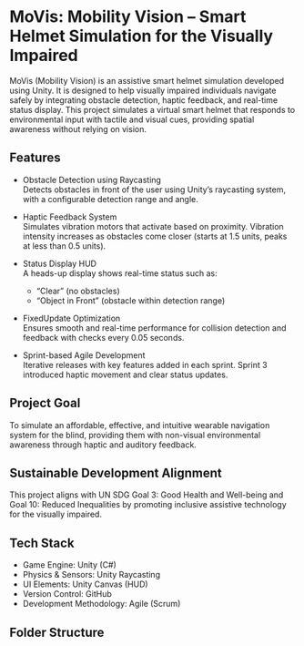 # MoVis: Mobility Vision – Smart Helmet Simulation for the Visually Impaired

MoVis (Mobility Vision) is an assistive smart helmet simulation developed using Unity. It is designed to help visually impaired individuals navigate safely by integrating obstacle detection, haptic feedback, and real-time status display. This project simulates a virtual smart helmet that responds to environmental input with tactile and visual cues, providing spatial awareness without relying on vision.

## Features

- Obstacle Detection using Raycasting  
  Detects obstacles in front of the user using Unity’s raycasting system, with a configurable detection range and angle.

- Haptic Feedback System  
  Simulates vibration motors that activate based on proximity. Vibration intensity increases as obstacles come closer (starts at 1.5 units, peaks at less than 0.5 units).

- Status Display HUD  
  A heads-up display shows real-time status such as:
  - “Clear” (no obstacles)
  - “Object in Front” (obstacle within detection range)

- FixedUpdate Optimization  
  Ensures smooth and real-time performance for collision detection and feedback with checks every 0.05 seconds.

- Sprint-based Agile Development  
  Iterative releases with key features added in each sprint. Sprint 3 introduced haptic movement and clear status updates.

## Project Goal

To simulate an affordable, effective, and intuitive wearable navigation system for the blind, providing them with non-visual environmental awareness through haptic and auditory feedback.

## Sustainable Development Alignment

This project aligns with UN SDG Goal 3: Good Health and Well-being and Goal 10: Reduced Inequalities by promoting inclusive assistive technology for the visually impaired.

## Tech Stack

- Game Engine: Unity (C#)
- Physics & Sensors: Unity Raycasting
- UI Elements: Unity Canvas (HUD)
- Version Control: GitHub
- Development Methodology: Agile (Scrum)

## Folder Structure


